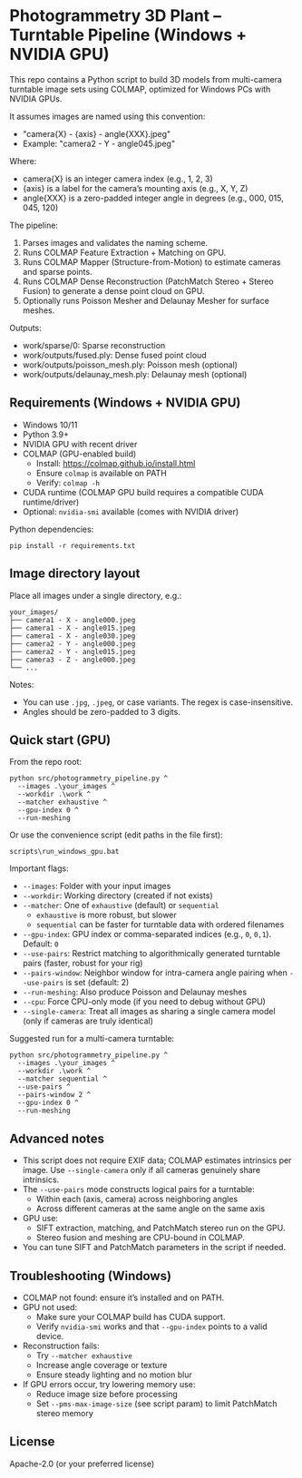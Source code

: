 # Photogrammetry 3D Plant – Turntable Pipeline (Windows + NVIDIA GPU)

This repo contains a Python script to build 3D models from multi-camera turntable image sets using COLMAP, optimized for Windows PCs with NVIDIA GPUs.

It assumes images are named using this convention:
- "camera{X} - {axis} - angle{XXX}.jpeg"
- Example: "camera2 - Y - angle045.jpeg"

Where:
- camera{X} is an integer camera index (e.g., 1, 2, 3)
- {axis} is a label for the camera’s mounting axis (e.g., X, Y, Z)
- angle{XXX} is a zero-padded integer angle in degrees (e.g., 000, 015, 045, 120)

The pipeline:
1. Parses images and validates the naming scheme.
2. Runs COLMAP Feature Extraction + Matching on GPU.
3. Runs COLMAP Mapper (Structure-from-Motion) to estimate cameras and sparse points.
4. Runs COLMAP Dense Reconstruction (PatchMatch Stereo + Stereo Fusion) to generate a dense point cloud on GPU.
5. Optionally runs Poisson Mesher and Delaunay Mesher for surface meshes.

Outputs:
- work/sparse/0: Sparse reconstruction
- work/outputs/fused.ply: Dense fused point cloud
- work/outputs/poisson_mesh.ply: Poisson mesh (optional)
- work/outputs/delaunay_mesh.ply: Delaunay mesh (optional)

## Requirements (Windows + NVIDIA GPU)

- Windows 10/11
- Python 3.9+
- NVIDIA GPU with recent driver
- COLMAP (GPU-enabled build)
  - Install: https://colmap.github.io/install.html
  - Ensure `colmap` is available on PATH
  - Verify: `colmap -h`
- CUDA runtime (COLMAP GPU build requires a compatible CUDA runtime/driver)
- Optional: `nvidia-smi` available (comes with NVIDIA driver)

Python dependencies:
```
pip install -r requirements.txt
```

## Image directory layout

Place all images under a single directory, e.g.:

```
your_images/
├── camera1 - X - angle000.jpeg
├── camera1 - X - angle015.jpeg
├── camera1 - X - angle030.jpeg
├── camera2 - Y - angle000.jpeg
├── camera2 - Y - angle015.jpeg
├── camera3 - Z - angle000.jpeg
└── ...
```

Notes:
- You can use `.jpg`, `.jpeg`, or case variants. The regex is case-insensitive.
- Angles should be zero-padded to 3 digits.

## Quick start (GPU)

From the repo root:

```
python src/photogrammetry_pipeline.py ^
  --images .\your_images ^
  --workdir .\work ^
  --matcher exhaustive ^
  --gpu-index 0 ^
  --run-meshing
```

Or use the convenience script (edit paths in the file first):

```
scripts\run_windows_gpu.bat
```

Important flags:
- `--images`: Folder with your input images
- `--workdir`: Working directory (created if not exists)
- `--matcher`: One of `exhaustive` (default) or `sequential`
  - `exhaustive` is more robust, but slower
  - `sequential` can be faster for turntable data with ordered filenames
- `--gpu-index`: GPU index or comma-separated indices (e.g., `0`, `0,1`). Default: `0`
- `--use-pairs`: Restrict matching to algorithmically generated turntable pairs (faster, robust for your rig)
- `--pairs-window`: Neighbor window for intra-camera angle pairing when `--use-pairs` is set (default: 2)
- `--run-meshing`: Also produce Poisson and Delaunay meshes
- `--cpu`: Force CPU-only mode (if you need to debug without GPU)
- `--single-camera`: Treat all images as sharing a single camera model (only if cameras are truly identical)

Suggested run for a multi-camera turntable:
```
python src/photogrammetry_pipeline.py ^
  --images .\your_images ^
  --workdir .\work ^
  --matcher sequential ^
  --use-pairs ^
  --pairs-window 2 ^
  --gpu-index 0 ^
  --run-meshing
```

## Advanced notes

- This script does not require EXIF data; COLMAP estimates intrinsics per image. Use `--single-camera` only if all cameras genuinely share intrinsics.
- The `--use-pairs` mode constructs logical pairs for a turntable:
  - Within each (axis, camera) across neighboring angles
  - Across different cameras at the same angle on the same axis
- GPU use:
  - SIFT extraction, matching, and PatchMatch stereo run on the GPU.
  - Stereo fusion and meshing are CPU-bound in COLMAP.
- You can tune SIFT and PatchMatch parameters in the script if needed.

## Troubleshooting (Windows)

- COLMAP not found: ensure it’s installed and on PATH.
- GPU not used:
  - Make sure your COLMAP build has CUDA support.
  - Verify `nvidia-smi` works and that `--gpu-index` points to a valid device.
- Reconstruction fails:
  - Try `--matcher exhaustive`
  - Increase angle coverage or texture
  - Ensure steady lighting and no motion blur
- If GPU errors occur, try lowering memory use:
  - Reduce image size before processing
  - Set `--pms-max-image-size` (see script param) to limit PatchMatch stereo memory

## License

Apache-2.0 (or your preferred license)
